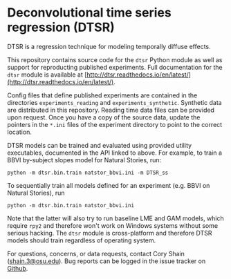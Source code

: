 # Deconvolutional time series regression (DTSR)
DTSR is a regression technique for modeling temporally diffuse effects.

This repository contains source code for the `dtsr` Python module as well as support for reproducting published experiments.
Full documentation for the `dtsr` module is available at [http://dtsr.readthedocs.io/en/latest/](http://dtsr.readthedocs.io/en/latest/).

Config files that define published experiments are contained in the directories `experiments_reading` and `experiments_synthetic`.
Synthetic data are distributed in this repository.
Reading time data files can be provided upon request.
Once you have a copy of the source data, update the pointers in the `*.ini` files of the experiment directory to point to the correct location.

DTSR models can be trained and evaluated using provided utility executables, documented in the API linked to above.
For example, to train a BBVI by-subject slopes model for Natural Stories, run:

`python -m dtsr.bin.train natstor_bbvi.ini -m DTSR_ss`

To sequentially train all models defined for an experiment (e.g. BBVI on Natural Stories), run

`python -m dtsr.bin.train natstor_bbvi.ini`

Note that the latter will also try to run baseline LME and GAM models, which require `rpy2` and therefore won't work on Windows systems without some serious hacking.
The `dtsr` module is cross-platform and therefore DTSR models should train regardless of operating system.

For questions, concerns, or data requests, contact Cory Shain ([shain.3@osu.edu](shain.3@osu.edu)).
Bug reports can be logged in the issue tracker on [Github](https://github.com/coryshain/dtsr).
